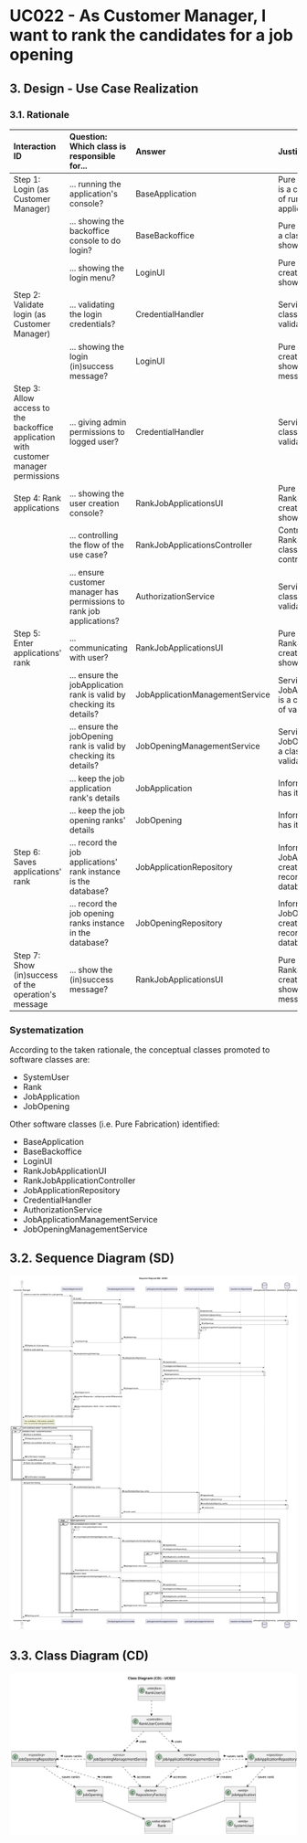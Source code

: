 # UC022 - As Customer Manager, I want to rank the candidates for a job opening

## 3. Design - Use Case Realization

### 3.1. Rationale

| Interaction ID                                                                       | Question: Which class is responsible for...                           | Answer                          | Justification (with patterns)                                                                                                 |
|:-------------------------------------------------------------------------------------|:----------------------------------------------------------------------|:--------------------------------|:------------------------------------------------------------------------------------------------------------------------------|
| Step 1: Login (as Customer Manager)                                                  | ... running the application's console?                                | BaseApplication                 | Pure Fabrication: BaseApplication is a class created with the purpose of running a console in our application.                |
|                                                                                      | ... showing the backoffice console to do login?                       | BaseBackoffice                  | Pure Fabrication: BaseBackoffice is a class created with the purpose of showing the backoffice console.                       |
|                                                                                      | ... showing the login menu?                                           | LoginUI                         | Pure Fabrication: LoginUI is a class created with the purpose of showing the login menu.                                      |
| Step 2: Validate login (as Customer Manager)                                         | ... validating the login credentials?                                 | CredentialHandler               | Service: CredentialHandler is a class that provides the service of validating login credentials.                              |
|                                                                                      | ... showing the login (in)success message?                            | LoginUI                         | Pure Fabrication: LoginUI is a class created with the purpose of showing the login success message.                           |
| Step 3: Allow access to the backoffice application with customer manager permissions | ... giving admin permissions to logged user?                          | CredentialHandler               | Service: CredentialHandler is a class that provides the service of validating login credentials.                              |
| Step 4: Rank applications                                                            | ... showing the user creation console?                                | RankJobApplicationsUI           | Pure Fabrication: RankJobApplicationsUI is a class created with the purpose of showing the user creation console.             |
|                                                                                      | ... controlling the flow of the use case?                             | RankJobApplicationsController   | Controller: RankJobApplicationsController is a class created with the purpose of controlling the flow of the use case.        |
|                                                                                      | ... ensure customer manager has permissions to rank job applications? | AuthorizationService            | Service: AuthorizationService is a class that provides the service of validating login credentials.                           |
| Step 5: Enter applications' rank                                                     | ... communicating with user?                                          | RankJobApplicationsUI           | Pure Fabrication: RankJobApplicationsUI is a class created with the purpose of showing the user creation console.             |
|                                                                                      | ... ensure the jobApplication rank is valid by checking its details?  | JobApplicationManagementService | Service: JobApplicationManagementService is a class that provides the service of validating job application's rank.           |
|                                                                                      | ... ensure the jobOpening rank is valid by checking its details?      | JobOpeningManagementService     | Service: JobOpeningManagementService is a class that provides the service of validating job application's rank.               |
|                                                                                      | ... keep the job application rank's details                           | JobApplication                  | Information Expert: JobApplication has its own details.                                                                       |
|                                                                                      | ... keep the job opening ranks' details                               | JobOpening                      | Information Expert: JobOpening has its own details.                                                                           |
| Step 6: Saves applications' rank                                                     | ... record the job applications' rank instance is the database?       | JobApplicationRepository        | Information Expert: JobApplicationRepository is a class created with the purpose of recording user instances in the database. |
|                                                                                      | ... record the job opening ranks instance in the database?            | JobOpeningRepository            | Information Expert: JobOpeningRepository is a class created with the purpose of recording user instances in the database.     |
| Step 7: Show (in)success of the operation's message                                  | ... show the (in)success message?                                     | RankJobApplicationsUI           | Pure Fabrication: RankJobApplicationsUI is a class created with the purpose of showing the user creation success message.     |

### Systematization ##

According to the taken rationale, the conceptual classes promoted to software classes are:

* SystemUser
* Rank
* JobApplication
* JobOpening

Other software classes (i.e. Pure Fabrication) identified:

* BaseApplication
* BaseBackoffice
* LoginUI
* RankJobApplicationUI
* RankJobApplicationController
* JobApplicationRepository
* CredentialHandler
* AuthorizationService
* JobApplicationManagementService
* JobOpeningManagementService

## 3.2. Sequence Diagram (SD)

![uc022-sequence-diagram.svg](svg/uc022-sequence-diagram.svg)

## 3.3. Class Diagram (CD)

![uc022-class-diagram.svg](svg/uc022-class-diagram.svg)